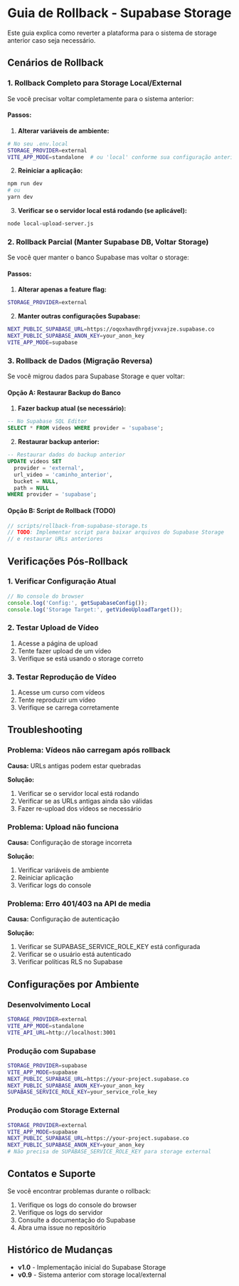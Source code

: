 # Guia de Rollback - Supabase Storage

Este guia explica como reverter a plataforma para o sistema de storage anterior caso seja necessário.

## Cenários de Rollback

### 1. Rollback Completo para Storage Local/External

Se você precisar voltar completamente para o sistema anterior:

#### Passos:

1. **Alterar variáveis de ambiente:**
```bash
# No seu .env.local
STORAGE_PROVIDER=external
VITE_APP_MODE=standalone  # ou 'local' conforme sua configuração anterior
```

2. **Reiniciar a aplicação:**
```bash
npm run dev
# ou
yarn dev
```

3. **Verificar se o servidor local está rodando (se aplicável):**
```bash
node local-upload-server.js
```

### 2. Rollback Parcial (Manter Supabase DB, Voltar Storage)

Se você quer manter o banco Supabase mas voltar o storage:

#### Passos:

1. **Alterar apenas a feature flag:**
```bash
STORAGE_PROVIDER=external
```

2. **Manter outras configurações Supabase:**
```bash
NEXT_PUBLIC_SUPABASE_URL=https://oqoxhavdhrgdjvxvajze.supabase.co
NEXT_PUBLIC_SUPABASE_ANON_KEY=your_anon_key
VITE_APP_MODE=supabase
```

### 3. Rollback de Dados (Migração Reversa)

Se você migrou dados para Supabase Storage e quer voltar:

#### Opção A: Restaurar Backup do Banco

1. **Fazer backup atual (se necessário):**
```sql
-- No Supabase SQL Editor
SELECT * FROM videos WHERE provider = 'supabase';
```

2. **Restaurar backup anterior:**
```sql
-- Restaurar dados do backup anterior
UPDATE videos SET 
  provider = 'external',
  url_video = 'caminho_anterior',
  bucket = NULL,
  path = NULL
WHERE provider = 'supabase';
```

#### Opção B: Script de Rollback (TODO)

```typescript
// scripts/rollback-from-supabase-storage.ts
// TODO: Implementar script para baixar arquivos do Supabase Storage
// e restaurar URLs anteriores
```

## Verificações Pós-Rollback

### 1. Verificar Configuração Atual

```typescript
// No console do browser
console.log('Config:', getSupabaseConfig());
console.log('Storage Target:', getVideoUploadTarget());
```

### 2. Testar Upload de Vídeo

1. Acesse a página de upload
2. Tente fazer upload de um vídeo
3. Verifique se está usando o storage correto

### 3. Testar Reprodução de Vídeo

1. Acesse um curso com vídeos
2. Tente reproduzir um vídeo
3. Verifique se carrega corretamente

## Troubleshooting

### Problema: Vídeos não carregam após rollback

**Causa:** URLs antigas podem estar quebradas

**Solução:**
1. Verificar se o servidor local está rodando
2. Verificar se as URLs antigas ainda são válidas
3. Fazer re-upload dos vídeos se necessário

### Problema: Upload não funciona

**Causa:** Configuração de storage incorreta

**Solução:**
1. Verificar variáveis de ambiente
2. Reiniciar aplicação
3. Verificar logs do console

### Problema: Erro 401/403 na API de media

**Causa:** Configuração de autenticação

**Solução:**
1. Verificar se SUPABASE_SERVICE_ROLE_KEY está configurada
2. Verificar se o usuário está autenticado
3. Verificar políticas RLS no Supabase

## Configurações por Ambiente

### Desenvolvimento Local
```bash
STORAGE_PROVIDER=external
VITE_APP_MODE=standalone
VITE_API_URL=http://localhost:3001
```

### Produção com Supabase
```bash
STORAGE_PROVIDER=supabase
VITE_APP_MODE=supabase
NEXT_PUBLIC_SUPABASE_URL=https://your-project.supabase.co
NEXT_PUBLIC_SUPABASE_ANON_KEY=your_anon_key
SUPABASE_SERVICE_ROLE_KEY=your_service_role_key
```

### Produção com Storage External
```bash
STORAGE_PROVIDER=external
VITE_APP_MODE=supabase
NEXT_PUBLIC_SUPABASE_URL=https://your-project.supabase.co
NEXT_PUBLIC_SUPABASE_ANON_KEY=your_anon_key
# Não precisa de SUPABASE_SERVICE_ROLE_KEY para storage external
```

## Contatos e Suporte

Se você encontrar problemas durante o rollback:

1. Verifique os logs do console do browser
2. Verifique os logs do servidor
3. Consulte a documentação do Supabase
4. Abra uma issue no repositório

## Histórico de Mudanças

- **v1.0** - Implementação inicial do Supabase Storage
- **v0.9** - Sistema anterior com storage local/external






















